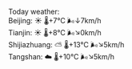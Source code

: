 Today weather:  
Beijing: ☀️ 🌡️+7°C 🌬️↓7km/h  
Tianjin: ☀️ 🌡️+8°C 🌬️↘0km/h  
Shijiazhuang: ⛅️  🌡️+13°C 🌬️↘5km/h  
Tangshan: ☁️ 🌡️+10°C 🌬️↘5km/h  
